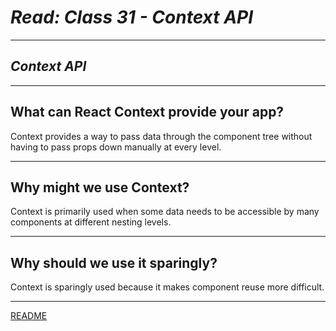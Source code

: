 # ***Read: Class 31 - Context API***

***

## ***Context API***

***

## **What can React Context provide your app?**

Context provides a way to pass data through the component tree without having to pass props down manually at every level.

***

## **Why might we use Context?**

Context is primarily used when some data needs to be accessible by many components at different nesting levels.

***

## **Why should we use it sparingly?**

Context is sparingly used because it makes component reuse more difficult.

***

[README](README.md)
